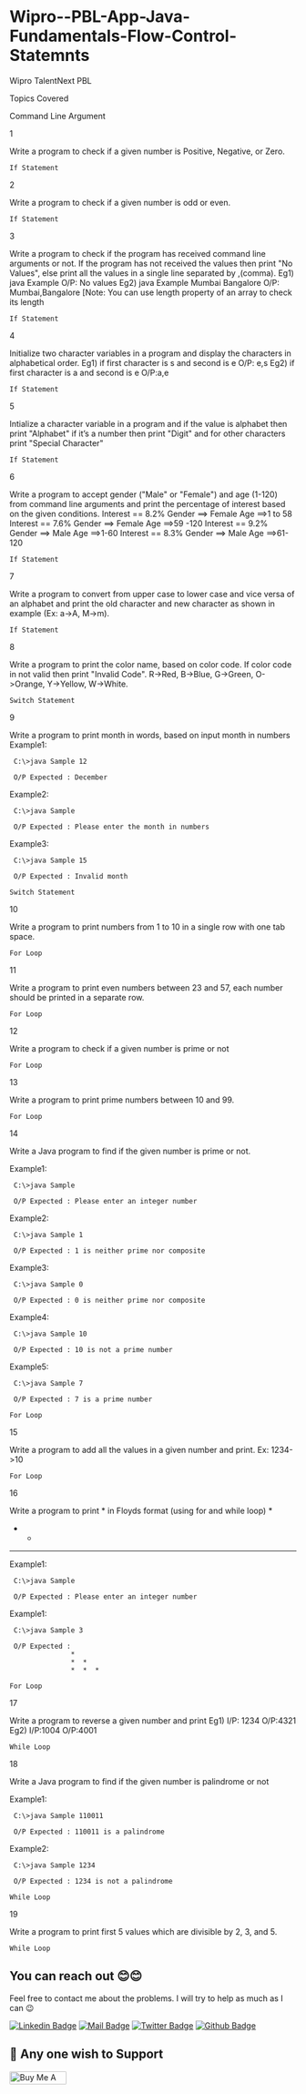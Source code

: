 # Wipro--PBL-App-Java-Fundamentals-Flow-Control-Statemnts

Wipro TalentNext PBL

Topics Covered

Command Line Argument

1 	

 Write a program to check if a given number is Positive, Negative, or Zero.

	If Statement 	
2 	

 Write a program to check if a given number is odd or even.

	If Statement 	
3 	

 Write a program to check if the program has received command line arguments or not. If the program has not received the values then print "No Values", else print all the values in a single line separated by ,(comma).
Eg1) java Example
O/P: No values
Eg2) java Example Mumbai Bangalore
O/P: Mumbai,Bangalore
[Note: You can use length property of an array to check its length

	If Statement 	
4 	

 Initialize two character variables in a program and display the characters in alphabetical order.
Eg1) if first character is s and second is e
O/P: e,s
Eg2) if first character is a and second is e
O/P:a,e

	If Statement 	
5 	

 Intialize a character variable in a program and if the value is alphabet then print "Alphabet" if it’s a number then print "Digit" and for other characters print "Special Character"

	If Statement 	
6 	

 Write a program to accept gender ("Male" or "Female") and age (1-120) from command line arguments and print the percentage of interest based on the given conditions.
Interest == 8.2% 
 Gender ==> Female
 Age    ==>1 to 58
Interest == 7.6% 
 Gender ==> Female
 Age    ==>59 -120
Interest == 9.2% 
 Gender ==> Male
 Age    ==>1-60
Interest == 8.3% 
 Gender ==> Male
 Age    ==>61-120

	If Statement 	
7 	

 Write a program to convert from upper case to lower case and vice versa of an alphabet and print the old character and new character as shown in example (Ex: a->A, M->m).

	If Statement 	
8 	

 Write a program to print the color name, based on color code. If color code in not valid then print "Invalid Code". R->Red, B->Blue, G->Green, O->Orange, Y->Yellow, W->White.

	Switch Statement 	
9 	

 Write a program to print month in words, based on input month in numbers
Example1:

     C:\>java Sample 12

     O/P Expected : December

Example2:

     C:\>java Sample 

     O/P Expected : Please enter the month in numbers

Example3:

     C:\>java Sample 15

     O/P Expected : Invalid month

	Switch Statement 	
10 	

 Write a program to print numbers from 1 to 10 in a single row with one tab space.

	For Loop 	
11 	

 Write a program to print even numbers between 23 and 57, each number should be printed in a separate row.

	For Loop 	
12 	

 Write a program to check if a given number is prime or not

	For Loop 	
13 	

 Write a program to print prime numbers between 10 and 99.

	For Loop 	
14 	

 Write a Java program to find if the given number is prime or not.

Example1:

     C:\>java Sample 

     O/P Expected : Please enter an integer number 

Example2:

     C:\>java Sample 1

     O/P Expected : 1 is neither prime nor composite

Example3:

     C:\>java Sample 0

     O/P Expected : 0 is neither prime nor composite
 
 Example4:

     C:\>java Sample 10

     O/P Expected : 10 is not a prime number

Example5:

     C:\>java Sample 7

     O/P Expected : 7 is a prime number

	For Loop 	
15 	

 Write a program to add all the values in a given number and print. Ex: 1234->10

	For Loop 	
16 	

 Write a program to print * in Floyds format (using for and while loop)
*
*  *
*  *   *



Example1:

     C:\>java Sample 

     O/P Expected : Please enter an integer number

Example1:

     C:\>java Sample 3

     O/P Expected :
                   *
                   *  * 
                   *  *  *

	For Loop 	
17 	

 Write a program to reverse a given number and print
Eg1)
I/P: 1234
O/P:4321
Eg2)
I/P:1004
O/P:4001

	While Loop 	
18 	

 Write a Java program to find if the given number is palindrome or not

Example1:

     C:\>java Sample 110011

     O/P Expected : 110011 is a palindrome

Example2:

     C:\>java Sample 1234

     O/P Expected : 1234 is not a palindrome

	While Loop 	
19 	

 Write a program to print first 5 values which are divisible by 2, 3, and 5.

	While Loop 

## You can reach out 😊😊
Feel free to contact me about the problems. I will try to help as much as I can 😉

[![Linkedin Badge](https://img.shields.io/badge/linkedin-%230077B5.svg?&style=for-the-badge&logo=linkedin&logoColor=white)](https://www.linkedin.com/in/ajf013-francis-cruz/)
[![Mail Badge](https://img.shields.io/badge/email-c14438?style=for-the-badge&logo=Gmail&logoColor=white&link=mailto:furkanozbek1995@gmail.com)](mailto:cruzmma2021@gmail.com)
[![Twitter Badge](https://img.shields.io/badge/twitter-1DA1F2?style=for-the-badge&logo=twitter&logoColor=white)](https://twitter.com/Itsme_Ajf013)
[![Github Badge](https://img.shields.io/badge/github-333?style=for-the-badge&logo=github&logoColor=white)](https://github.com/ajf013)

## 🙏 Any one wish to Support

  <a href="https://www.buymeacoffee.com/ajf013" target="_blank"><img src="https://cdn.buymeacoffee.com/buttons/default-orange.png" alt="Buy Me A Coffee" height="23" width="100" style="border-radius:2px" />
</p>
